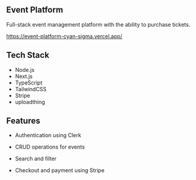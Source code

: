 ## Event Platform

Full-stack event management platform with the ability to purchase tickets.

https://event-platform-cyan-sigma.vercel.app/

## Tech Stack

- Node.js
- Next.js
- TypeScript
- TailwindCSS
- Stripe
- uploadthing

## Features

- Authentication using Clerk

- CRUD operations for events

- Search and filter

- Checkout and payment using Stripe